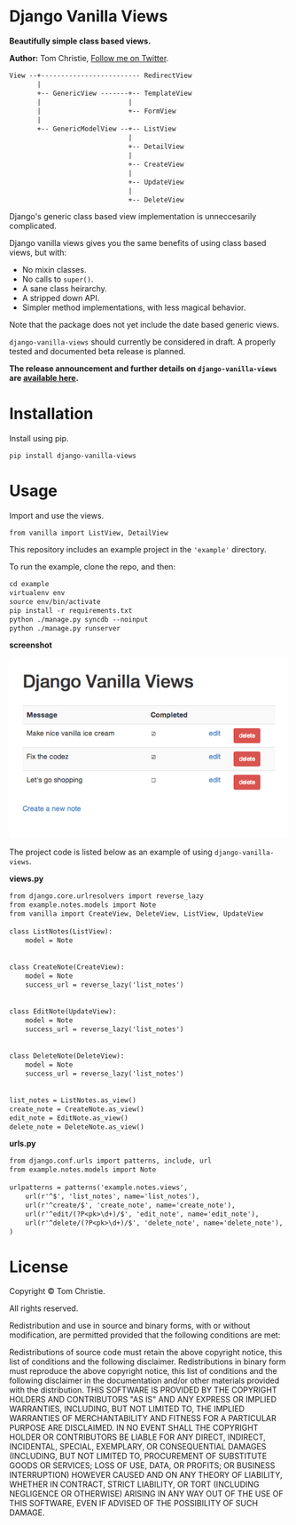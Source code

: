 # Django Vanilla Views

**Beautifully simple class based views.**

**Author:** Tom Christie, [Follow me on Twitter][1].


    View --+------------------------- RedirectView
           |
           +-- GenericView -------+-- TemplateView
           |                      |
           |                      +-- FormView
           |
           +-- GenericModelView --+-- ListView
                                  |
                                  +-- DetailView
                                  |
                                  +-- CreateView
                                  |
                                  +-- UpdateView
                                  |
                                  +-- DeleteView

Django's generic class based view implementation is unneccesarily complicated.

Django vanilla views gives you the same benefits of using class based views, but with:

* No mixin classes.
* No calls to `super()`.
* A sane class heirarchy.
* A stripped down API.
* Simpler method implementations, with less magical behavior.

Note that the package does not yet include the date based generic views.

`django-vanilla-views` should currently be considered in draft.  A properly tested and documented beta release is planned.

**The release announcement and further details on `django-vanilla-views` are [available here](http://dabapps.com/blog/fixing-djangos-generic-class-based-views/).**

# Installation

Install using pip.

    pip install django-vanilla-views

# Usage

Import and use the views.

    from vanilla import ListView, DetailView

This repository includes an example project in the `'example'` directory.

To run the example, clone the repo, and then:

    cd example
    virtualenv env
    source env/bin/activate
    pip install -r requirements.txt
    python ./manage.py syncdb --noinput
    python ./manage.py runserver

**screenshot**

![image](example.png)

The project code is listed below as an example of using `django-vanilla-views`.

**views.py**

	from django.core.urlresolvers import reverse_lazy
	from example.notes.models import Note
	from vanilla import CreateView, DeleteView, ListView, UpdateView
	
	class ListNotes(ListView):
	    model = Note
	
	
	class CreateNote(CreateView):
	    model = Note
	    success_url = reverse_lazy('list_notes')
	
	
	class EditNote(UpdateView):
	    model = Note
	    success_url = reverse_lazy('list_notes')
	
	
	class DeleteNote(DeleteView):
	    model = Note
	    success_url = reverse_lazy('list_notes')
	
	
	list_notes = ListNotes.as_view()
	create_note = CreateNote.as_view()
	edit_note = EditNote.as_view()
	delete_note = DeleteNote.as_view()

**urls.py**

	from django.conf.urls import patterns, include, url
	from example.notes.models import Note
	
	urlpatterns = patterns('example.notes.views',
	    url(r'^$', 'list_notes', name='list_notes'),
	    url(r'^create/$', 'create_note', name='create_note'),
	    url(r'^edit/(?P<pk>\d+)/$', 'edit_note', name='edit_note'),
	    url(r'^delete/(?P<pk>\d+)/$', 'delete_note', name='delete_note'),
	)

# License

Copyright © Tom Christie.

All rights reserved.

Redistribution and use in source and binary forms, with or without 
modification, are permitted provided that the following conditions are met:

Redistributions of source code must retain the above copyright notice, this 
list of conditions and the following disclaimer.
Redistributions in binary form must reproduce the above copyright notice, this 
list of conditions and the following disclaimer in the documentation and/or 
other materials provided with the distribution.
THIS SOFTWARE IS PROVIDED BY THE COPYRIGHT HOLDERS AND CONTRIBUTORS "AS IS" AND 
ANY EXPRESS OR IMPLIED WARRANTIES, INCLUDING, BUT NOT LIMITED TO, THE IMPLIED 
WARRANTIES OF MERCHANTABILITY AND FITNESS FOR A PARTICULAR PURPOSE ARE 
DISCLAIMED. IN NO EVENT SHALL THE COPYRIGHT HOLDER OR CONTRIBUTORS BE LIABLE 
FOR ANY DIRECT, INDIRECT, INCIDENTAL, SPECIAL, EXEMPLARY, OR CONSEQUENTIAL 
DAMAGES (INCLUDING, BUT NOT LIMITED TO, PROCUREMENT OF SUBSTITUTE GOODS OR 
SERVICES; LOSS OF USE, DATA, OR PROFITS; OR BUSINESS INTERRUPTION) HOWEVER 
CAUSED AND ON ANY THEORY OF LIABILITY, WHETHER IN CONTRACT, STRICT LIABILITY, 
OR TORT (INCLUDING NEGLIGENCE OR OTHERWISE) ARISING IN ANY WAY OUT OF THE USE 
OF THIS SOFTWARE, EVEN IF ADVISED OF THE POSSIBILITY OF SUCH DAMAGE.

[1]: http://twitter.com/_tomchristie
